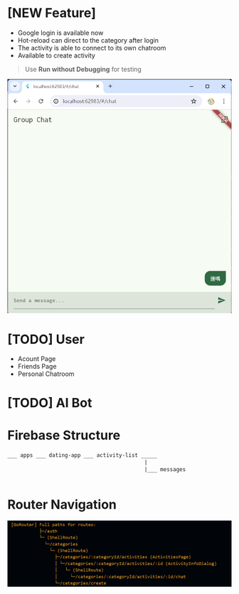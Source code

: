 # [NEW Feature] 
* Google login is available now
* Hot-reload can direct to the category after login 
* The activity is able to connect to its own chatroom
* Available to create activity

> Use **Run without Debugging** for testing

![alt text](image-2.png)

# [TODO] User 
* Acount Page
* Friends Page
* Personal Chatroom

# [TODO] AI Bot

# Firebase Structure
```
___ apps ___ dating-app ___ activity-list _____
                                           |
                                           |___ messages
                    
```

# Router Navigation 
![alt text](image-3.png)
